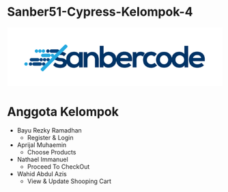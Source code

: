 # Sanber51-Cypress-Kelompok-4

<img src="assets/sanberhub.png">

<h1>Anggota Kelompok </h1>

<ul>
  <li>
    Bayu Rezky Ramadhan
    <ul>
      <li>Register & Login</li>
    </ul>
  </li>
  <li>
    Aprijal Muhaemin
    <ul>
      <li>Choose Products</li>
    </ul>
  </li>
  <li>
    Nathael Immanuel
    <ul>
      <li>Proceed To CheckOut</li>
    </ul>
  </li>
  <li>
    Wahid Abdul Azis
    <ul>
      <li>View & Update Shooping Cart</li>
    </ul>
  </li>
</ul>

